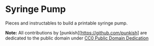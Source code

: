 # Syringe Pump

Pieces and instructables to build a printable syringe pump.

**Note:** All contributions by [punkish][https://github.com/punkish] are dedicated to the public domain under [CC0 Public Domain Dedication](LICENSE)
